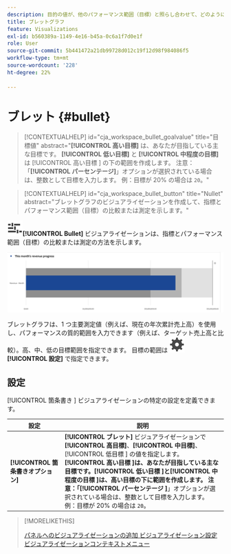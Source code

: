 ```yaml
---
description: 目的の値が、他のパフォーマンス範囲（目標）と照らし合わせて、どのように比較または測定されるかを示します。
title: ブレットグラフ
feature: Visualizations
exl-id: b560389a-1149-4e16-b45a-0c6a1f7d0e1f
role: User
source-git-commit: 5b441472a21db99728d012c19f12d98f984086f5
workflow-type: tm+mt
source-wordcount: '228'
ht-degree: 22%

---
```


# ブレット {#bullet}

<!-- markdownlint-disable MD034 -->

>[!CONTEXTUALHELP]
>id="cja_workspace_bullet_goalvalue"
>title="目標値"
>abstract="**[!UICONTROL 高い目標]** は、あなたが目指している主な目標です。 **[!UICONTROL 低い目標]** と **[!UICONTROL 中程度の目標]** は [!UICONTROL  高い目標 ] の下の範囲を作成します。 注意：「**[!UICONTROL パーセンテージ]**」オプションが選択されている場合は、整数として目標を入力します。 例：目標が 20% の場合は `20`。"

<!-- markdownlint-enable MD034 -->

<!-- markdownlint-disable MD034 -->

>[!CONTEXTUALHELP]
>id="cja_workspace_bullet_button"
>title="Nullet"
>abstract="ブレットグラフのビジュアライゼーションを作成して、指標とパフォーマンス範囲（目標）の比較または測定を示します。"

<!-- markdownlint-enable MD034 -->


![GraphBullet](/help/assets/icons/GraphBullet.svg)**[!UICONTROL Bullet]** ビジュアライゼーションは、指標とパフォーマンス範囲（目標）の比較または測定の方法を示します。

![](assets/bullet.png)

ブレットグラフは、1 つ主要測定値（例えば、現在の年次累計売上高）を使用し、パフォーマンスの質的範囲を入力できます（例えば、ターゲット売上高と比較）。高、中、低の目標範囲を指定できます。 目標の範囲は ![ 設定 ](/help/assets/icons/Setting.svg)**[!UICONTROL 設定]** で指定できます。

## 設定

[!UICONTROL  箇条書き ] ビジュアライゼーションの特定の設定を定義できます。

| 設定 | 説明 |
|---|---|
| **[!UICONTROL 箇条書きオプション]** | **[!UICONTROL ブレット]** ビジュアライゼーションで **[!UICONTROL 高目標]**、**[!UICONTROL 中目標]**、[!UICONTROL  低目標 ] の値を指定します。 <br/>**[!UICONTROL  高い目標 ]**は、あなたが目指している主な目標です。**[!UICONTROL  低い目標 ]**と**[!UICONTROL  中程度の目標 ]**は、高い目標の下に範囲を作成します。 注意：「**[!UICONTROL  パーセンテージ ]**」オプションが選択されている場合は、整数として目標を入力します。 例：目標が 20% の場合は `20`。 |

>[!MORELIKETHIS]
>
>[ パネルへのビジュアライゼーションの追加 ](/help/analysis-workspace/visualizations/freeform-analysis-visualizations.md#add-visualizations-to-a-panel)
>[ビジュアライゼーション設定 ](/help/analysis-workspace/visualizations/freeform-analysis-visualizations.md#settings)
>[ビジュアライゼーションコンテキストメニュー ](/help/analysis-workspace/visualizations/freeform-analysis-visualizations.md#context-menu)
>

